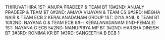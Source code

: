 THIRUVATHIRA
1ST: ANUPA PRADEEP & TEAM BT 10#2ND: ANJALY PRADEEP & TEAM BT 6#2ND: AMAYA VIJAYAN & TEAM CS 6#3RD: MEGHA NAIR & TEAM ECB 2
KERALANADANAM GROUP
1ST: DIYA ANIL & TEAM BT 10#2ND: NAYANA G & TEAM ECB 6#--
KERALANADANAM (IND-FEMALE)
1ST: NAYANA G ECB 5#2ND: MANUPRIYA MP BT 3#2ND: HARSHA DINESH BT 3#3RD: RONIMA KR BT 1#3RD: SANGEETHA B ECB 1
